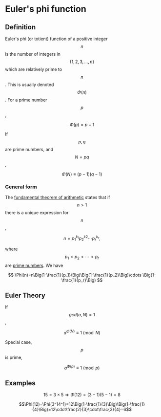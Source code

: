# Euler's phi function

## Definition 

Euler's phi \(or totient\) function of a positive integer $$n$$ is the number of integers in $$\{1,2,3,...,n\}$$ which are relatively prime to $$n$$. This is usually denoted $$\Phi(n)$$. For a prime number $$p$$,

$$
\Phi(p)=p-1
$$

If $$p,q$$are prime numbers, and $$N=pq$$,

$$
{\Phi(N)}\equiv (p-1)(q-1)
$$

### General form

The [fundamental theorem of arithmetic](https://en.wikipedia.org/wiki/Fundamental_theorem_of_arithmetic) states that if $$n > 1$$ there is a unique expression for $$n$$,

$$
n=p_1^{k_1}p_2^{k2}\cdots p_r^{k_r},
$$

where $$p_1 < p_2 < \cdots < p_r$$ are [prime numbers](https://en.wikipedia.org/wiki/Prime_number). We have

$$
\Phi(n)=n\Big(1-\frac{1}{p_1}\Big)\Big(1-\frac{1}{p_2}\Big)\cdots \Big(1-\frac{1}{p_r}\Big)
$$

## Euler Theory

If $$gcd(a,N)=1$$,

$$
a^{\Phi(N)}\equiv 1\pmod N
$$

Special case, $$p$$is prime,

$$
a^{\Phi(p)}\equiv 1\pmod p
$$

## Examples

$$15=3\times5\Rightarrow\Phi(12)=(3-1)(5-1)=8$$

$$\Phi(12)=\Phi(3^14^1)=12\Big(1-\frac{1}{3}\Big)\Big(1-\frac{1}{4}\Big)=12\cdot\frac{2}{3}\cdot\frac{3}{4}=6$$


